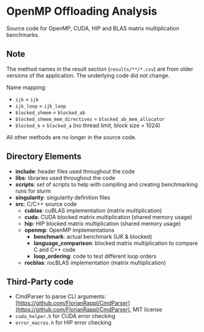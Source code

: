 # OpenMP Offloading Analysis

Source code for OpenMP, CUDA, HIP and BLAS matrix multiplication benchmarks.

## Note

The method names in the result section (`results/**/*.csv`) are from older versions of the application.
The underlying code did not change.

Name mapping:
- `ijk` = `ijk`
- `ijk_loop` = `ijk_loop`
- `blocked_shmem` = `blocked_ab`
- `blocked_shmem_mem_directives` = `blocked_ab_mem_allocator`
- `blocked_k` = `blocked_a` (no thread limit, block size = 1024)

All other methods are no longer in the source code.

## Directory Elements

- **include**: header files used throughout the code
- **libs**: libraries used throughout the code
- **scripts**: set of scripts to help with compiling and creating benchmarking runs for slurm
- **singularity**: singularity definition files
- **src**: C/C++ source code
  - **cublas**: cuBLAS implementation (matrix multiplication)
  - **cuda**: CUDA blocked matrix multiplication (shared memory usage)
  - **hip**: HIP blocked matrix multiplication (shared memory usage)
  - **openmp**: OpenMP implementations
    - **benchmark**: actual benchmark (IJK & blocked)
    - **language_comparison**: blocked matrix multiplication to compare C and C++ code
    - **loop_ordering**: code to test different loop orders 
  - **rocblas**: rocBLAS implementation (matrix multiplication)

## Third-Party code

- CmdParser to parse CLI arguments: [https://github.com/FlorianRappl/CmdParser](https://github.com/FlorianRappl/CmdParser), MIT license
- `cuda_helper.h` for CUDA error checking
- `error_macros.h` for HIP error checking

